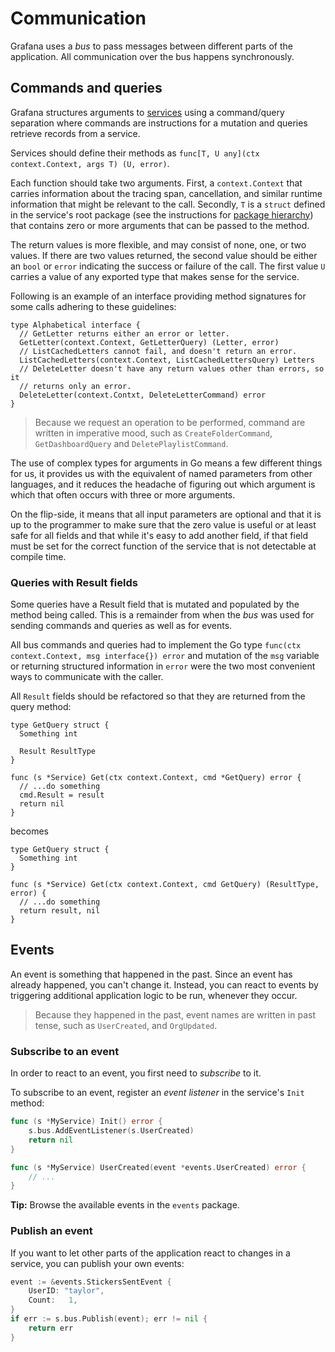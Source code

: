 # Communication

Grafana uses a _bus_ to pass messages between different parts of the application. All communication over the bus happens synchronously.

## Commands and queries

Grafana structures arguments to [services](services.md) using a command/query
separation where commands are instructions for a mutation and queries retrieve
records from a service.

Services should define their methods as `func[T, U any](ctx context.Context, args T) (U, error)`.

Each function should take two arguments. First, a `context.Context` that
carries information about the tracing span, cancellation, and similar
runtime information that might be relevant to the call. Secondly, `T` is
a `struct` defined in the service's root package (see the instructions
for [package hierarchy](package-hierarchy.md)) that contains zero or
more arguments that can be passed to the method.

The return values is more flexible, and may consist of none, one, or two
values. If there are two values returned, the second value should be
either an `bool` or `error` indicating the success or failure of the
call. The first value `U` carries a value of any exported type that
makes sense for the service.

Following is an example of an interface providing method signatures for
some calls adhering to these guidelines:

```
type Alphabetical interface {
  // GetLetter returns either an error or letter.
  GetLetter(context.Context, GetLetterQuery) (Letter, error)
  // ListCachedLetters cannot fail, and doesn't return an error.
  ListCachedLetters(context.Context, ListCachedLettersQuery) Letters
  // DeleteLetter doesn't have any return values other than errors, so it
  // returns only an error.
  DeleteLetter(context.Contxt, DeleteLetterCommand) error
}
```

> Because we request an operation to be performed, command are written in imperative mood, such as `CreateFolderCommand`, `GetDashboardQuery` and `DeletePlaylistCommand`.

The use of complex types for arguments in Go means a few different
things for us, it provides us with the equivalent of named parameters
from other languages, and it reduces the headache of figuring out which
argument is which that often occurs with three or more arguments.

On the flip-side, it means that all input parameters are optional and
that it is up to the programmer to make sure that the zero value is
useful or at least safe for all fields and that while it's easy to add
another field, if that field must be set for the correct function of the
service that is not detectable at compile time.

### Queries with Result fields

Some queries have a Result field that is mutated and populated by the
method being called. This is a remainder from when the _bus_ was used
for sending commands and queries as well as for events.

All bus commands and queries had to implement the Go type
`func(ctx context.Context, msg interface{}) error`
and mutation of the `msg` variable or returning structured information in
`error` were the two most convenient ways to communicate with the caller.

All `Result` fields should be refactored so that they are returned from
the query method:

```
type GetQuery struct {
  Something int

  Result ResultType
}

func (s *Service) Get(ctx context.Context, cmd *GetQuery) error {
  // ...do something
  cmd.Result = result
  return nil
}
```

becomes

```
type GetQuery struct {
  Something int
}

func (s *Service) Get(ctx context.Context, cmd GetQuery) (ResultType, error) {
  // ...do something
  return result, nil
}
```

## Events

An event is something that happened in the past. Since an event has already happened, you can't change it. Instead, you can react to events by triggering additional application logic to be run, whenever they occur.

> Because they happened in the past, event names are written in past tense, such as `UserCreated`, and `OrgUpdated`.

### Subscribe to an event

In order to react to an event, you first need to _subscribe_ to it.

To subscribe to an event, register an _event listener_ in the service's `Init` method:

```go
func (s *MyService) Init() error {
    s.bus.AddEventListener(s.UserCreated)
    return nil
}

func (s *MyService) UserCreated(event *events.UserCreated) error {
    // ...
}
```

**Tip:** Browse the available events in the `events` package.

### Publish an event

If you want to let other parts of the application react to changes in a service, you can publish your own events:

```go
event := &events.StickersSentEvent {
    UserID: "taylor",
    Count:   1,
}
if err := s.bus.Publish(event); err != nil {
    return err
}
```
